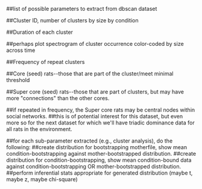 ##list of possible parameters to extract from dbscan dataset

##Cluster ID, number of clusters by size by condition

##Duration of each cluster

##perhaps plot spectrogram of cluster occurrence color-coded by size across time

##Frequency of repeat clusters

##Core (seed) rats--those that are part of the cluster/meet minimal threshold

##Super core (seed) rats--those that are part of clusters, but may have more "connections" than the other cores.

##if repeated in frequency, the Super core rats may be central nodes within social networks. 
##this is of potential interest for this dataset, but even more so for the next dataset for which we'll have triadic dominance data for all rats in the environment. 


##for each sub-parameter extracted (e.g., cluster analysis), do the following:
##create distribution for bootstrapping motherfile, show mean condition-bootstrapping against mother-bootstrapped distribution. 
##create distribution for condition-bootstrapping, show mean condition-bound data against condition-bootstrapping OR mother-bootstrapped distribution. 
##perform inferential stats appropriate for generated distribution (maybe t, maybe z, maybe chi-square)

